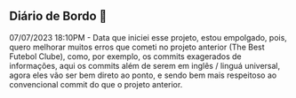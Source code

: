 <h2 id="Diario">
Diário de Bordo 🧭
</h2>
07/07/2023 18:10PM - Data que iniciei esse projeto, estou empolgado, pois, quero melhorar muitos erros que cometi no projeto anterior (The Best Futebol Clube), como, por exemplo, os commits exagerados de informações, aqui os commits além de serem em inglês / linguá universal, agora eles vão ser bem direto ao ponto, e sendo bem mais respeitoso ao convencional commit do que o projeto anterior.